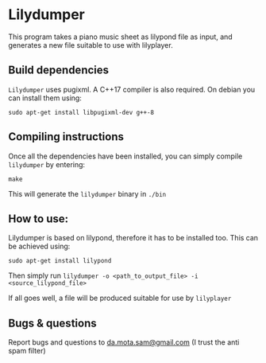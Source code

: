 Lilydumper
==========

This program takes a piano music sheet as lilypond file as input, and generates a new file suitable to use with lilyplayer.

Build dependencies
----------------

`Lilydumper` uses pugixml. A C++17 compiler is also required. On debian you can install them using:

	sudo apt-get install libpugixml-dev g++-8


Compiling instructions
-------------------

Once all the dependencies have been installed, you can simply compile `lilydumper` by entering:

	make

This will generate the `lilydumper` binary in `./bin`


How to use:
------------

Lilydumper is based on lilypond, therefore it has to be installed too. This can be achieved using:

	sudo apt-get install lilypond

Then simply run `lilydumper -o <path_to_output_file> -i <source_lilypond_file>`

If all goes well, a file will be produced suitable for use by `lilyplayer`


Bugs & questions
--------------

Report bugs and questions to da.mota.sam@gmail.com (I trust the anti spam filter)
